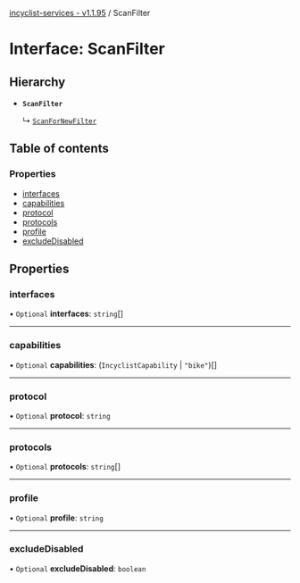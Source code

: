 [incyclist-services - v1.1.95](../README.md) / ScanFilter

# Interface: ScanFilter

## Hierarchy

- **`ScanFilter`**

  ↳ [`ScanForNewFilter`](ScanForNewFilter.md)

## Table of contents

### Properties

- [interfaces](ScanFilter.md#interfaces)
- [capabilities](ScanFilter.md#capabilities)
- [protocol](ScanFilter.md#protocol)
- [protocols](ScanFilter.md#protocols)
- [profile](ScanFilter.md#profile)
- [excludeDisabled](ScanFilter.md#excludedisabled)

## Properties

### interfaces

• `Optional` **interfaces**: `string`[]

___

### capabilities

• `Optional` **capabilities**: (`IncyclistCapability` \| ``"bike"``)[]

___

### protocol

• `Optional` **protocol**: `string`

___

### protocols

• `Optional` **protocols**: `string`[]

___

### profile

• `Optional` **profile**: `string`

___

### excludeDisabled

• `Optional` **excludeDisabled**: `boolean`

